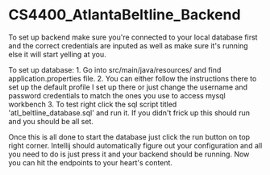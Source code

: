 # CS4400_AtlantaBeltline_Backend

To set up backend make sure you're connected to your local database first and the correct
credentials are inputed as well as make sure it's running else it will start yelling at you.

To set up database:
    1. Go into src/main/java/resources/ and find application.properties file.
    2. You can either follow the instructions there to set up the default profile I set up there or just change
        the username and password credentials to match the ones you use to access mysql workbench
    3. To test right click the sql script titled 'atl_beltline_database.sql' and run it. If you didn't frick up this 
        should run and you should be all set.
        
Once this is all done to start the database just click the run button on top right corner. Intellij should automatically 
figure out your configuration and all you need to do is just press it and your backend should be running. Now you can hit 
the endpoints to your heart's content.